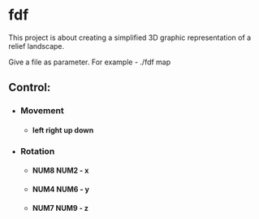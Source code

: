 # fdf
This project is about creating a simplified 3D graphic representation of a relief landscape.

Give a file as parameter. For example - ./fdf map

## Control:
- ### Movement
   + #### left right up down
- ### Rotation
   + #### NUM8 NUM2 - x
   + #### NUM4 NUM6 - y
   + #### NUM7 NUM9 - z
